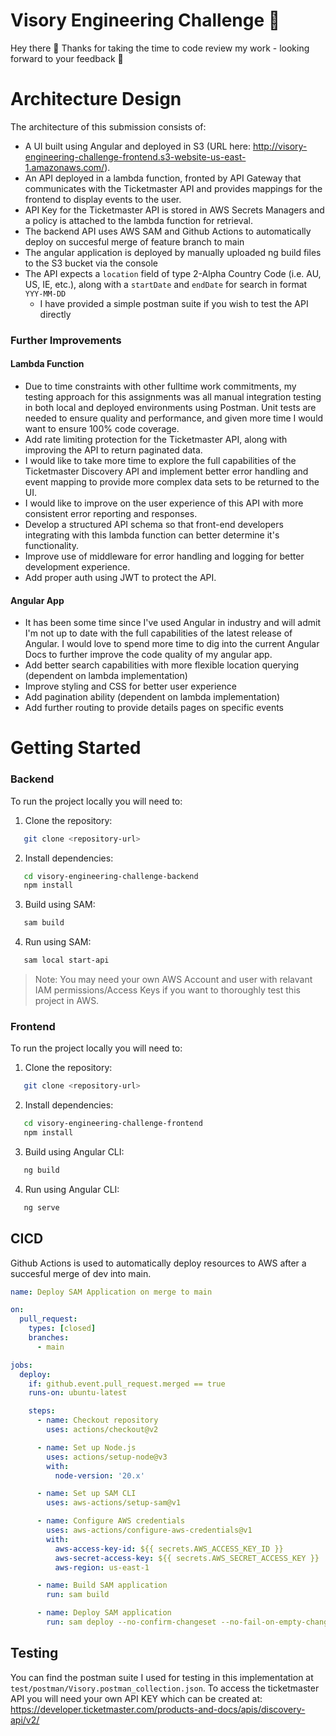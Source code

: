 # Visory Engineering Challenge 🚀 

Hey there 👋 Thanks for taking the time to code review my work - looking forward to your feedback 🙂

# Architecture Design

The architecture of this submission consists of:
- A UI built using Angular and deployed in S3 (URL here: http://visory-engineering-challenge-frontend.s3-website-us-east-1.amazonaws.com/).
- An API deployed in a lambda function, fronted by API Gateway that communicates with the Ticketmaster API and provides mappings for the frontend to display events to the user. 
- API Key for the Ticketmaster API is stored in AWS Secrets Managers and a policy is attached to the lambda function for retrieval.
- The backend API uses AWS SAM and Github Actions to automatically deploy on succesful merge of feature branch to main
- The angular application is deployed by manually uploaded ng build files to the S3 bucket via the console
- The API expects a `location` field of type 2-Alpha Country Code (i.e. AU, US, IE, etc.), along with a `startDate` and `endDate` for search in format `YYY-MM-DD`
  - I  have provided a simple postman suite if you wish to test the API directly


### Further Improvements

#### Lambda Function
- Due to time constraints with other fulltime work commitments, my testing approach for this assignments was all manual integration testing in both local and deployed environments using Postman. Unit tests are needed to ensure quality and performance, and given more time I would want to ensure 100% code coverage. 
- Add rate limiting protection for the Ticketmaster API, along with improving the API to return paginated data.
- I would like to take more time to explore the full capabilities of the Ticketmaster Discovery API and implement better error handling and event mapping to provide more complex data sets to be returned to the UI.
- I would like to improve on the user experience of this API with more consistent error reporting and responses.
- Develop a structured API schema so that front-end developers integrating with this lambda function can better determine it's functionality.
- Improve use of middleware for error handling and logging for better development experience.
- Add proper auth using JWT to protect the API. 

#### Angular App
- It has been some time since I've used Angular in industry and will admit I'm not up to date with the full capabilities of the latest release of Angular. I would love to spend more time to dig into the current Angular Docs to further improve the code quality of my angular app.
- Add better search capabilities with more flexible location querying (dependent on lambda implementation)
- Improve styling and CSS for better user experience
- Add pagination ability (dependent on lambda implementation)
- Add further routing to provide details pages on specific events

# Getting Started

### Backend
To run the project locally you will need to:
1. Clone the repository:
```bash
   git clone <repository-url>
```

2. Install dependencies:
```bash
   cd visory-engineering-challenge-backend
   npm install
```

3. Build using SAM:
```bash
   sam build
```

4. Run using SAM:
```bash
   sam local start-api 
```

> Note: You may need your own AWS Account and user with relavant IAM permissions/Access Keys if you want to thoroughly test this project in AWS.

### Frontend

To run the project locally you will need to:
1. Clone the repository:
```bash
   git clone <repository-url>
```

2. Install dependencies:
```bash
   cd visory-engineering-challenge-frontend
   npm install
```

3. Build using Angular CLI:
```bash
   ng build
```

4. Run using Angular CLI:
```bash
   ng serve
```


## CICD
Github Actions is used to automatically deploy resources to AWS after a succesful merge of dev into main. 

```yml
name: Deploy SAM Application on merge to main

on:
  pull_request:
    types: [closed]
    branches:
      - main

jobs:
  deploy:
    if: github.event.pull_request.merged == true
    runs-on: ubuntu-latest

    steps:
      - name: Checkout repository
        uses: actions/checkout@v2

      - name: Set up Node.js
        uses: actions/setup-node@v3
        with:
          node-version: '20.x'

      - name: Set up SAM CLI
        uses: aws-actions/setup-sam@v1

      - name: Configure AWS credentials
        uses: aws-actions/configure-aws-credentials@v1
        with:
          aws-access-key-id: ${{ secrets.AWS_ACCESS_KEY_ID }}
          aws-secret-access-key: ${{ secrets.AWS_SECRET_ACCESS_KEY }}
          aws-region: us-east-1

      - name: Build SAM application
        run: sam build

      - name: Deploy SAM application
        run: sam deploy --no-confirm-changeset --no-fail-on-empty-changeset --stack-name visory-engineeering-challenge-backend --region us-east-1 

```

## Testing

You can find the postman suite I used for testing in this implementation at `test/postman/Visory.postman_collection.json`. To access the ticketmaster API you will need your own API KEY which can be created at: https://developer.ticketmaster.com/products-and-docs/apis/discovery-api/v2/